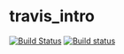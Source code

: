 # travis_intro

[![Build Status](https://travis-ci.org/talsalkini/travis_intro.svg?branch=master)](https://travis-ci.org/talsalkini/travis_intro) [![Build status](https://ci.appveyor.com/api/projects/status/a7ocwlaac57boqbv?svg=true)](https://ci.appveyor.com/project/talsalkini/travis-intro)

